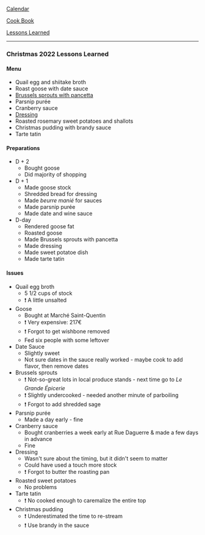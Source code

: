 [Calendar](https://github.com/vmsmith/EDT/blob/master/calendar.md)   

[Cook Book](https://github.com/vmsmith/CookBook/blob/master/README.md)

[Lessons Learned](https://github.com/vmsmith/CookBook/blob/master/lesson_learned.md)   

-----   

### Christmas 2022 Lessons Learned   

#### Menu   
* Quail egg and shiitake broth  
* Roast goose with date sauce   
* [Brussels sprouts with pancetta](https://github.com/vmsmith/CookBook/blob/master/veg_brussells_sprouts_pancetta.md)      
* Parsnip purée   
* Cranberry sauce   
* [Dressing](https://github.com/vmsmith/CookBook/blob/master/misc_chestnut_dressing.md)      
* Roasted rosemary sweet potatoes and shallots   
* Christmas pudding with brandy sauce   
* Tarte tatin   

#### Preparations   
* D + 2   
  * Bought goose   
  * Did majority of shopping   
* D + 1  
  * Made goose stock  
  * Shredded bread for dressing  
  * Made *beurre manié* for sauces  
  * Made parsnip purée   
  * Made date and wine sauce     
* D-day   
  * Rendered goose fat   
  * Roasted goose   
  * Made Brussels sprouts with pancetta   
  * Made dressing    
  * Made sweet potatoe dish   
  * Made tarte tatin  

#### Issues   
* Quail egg broth   
  * 5 1/2 cups of stock   
  * :exclamation: A little unsalted   
* Goose   
  * Bought at Marché Saint-Quentin   
  * :exclamation: Very expensive: 217€   
  * :exclamation: Forgot to get wishbone removed   
  * Fed six people with some leftover   
* Date Sauce   
  * Slightly sweet  
  * Not sure dates in the sauce really worked - maybe cook to add flavor, then remove dates    
* Brussels sprouts   
  * :exclamation: Not-so-great lots in local produce stands - next time go to *Le Grande Épicerie* 
  * :exclamation: Slightly undercooked - needed another minute of parboiling    
  * :exclamation: Forgot to add shredded sage   
* Parsnip purée   
  * Made a day early - fine   
* Cranberry sauce   
  * Bought cranberries a week early at Rue Daguerre & made a few days in advance  
  * Fine
* Dressing   
  * Wasn't sure about the timing, but it didn't seem to matter  
  * Could have used a touch more stock    
  * :exclamation: Forgot to butter the roasting pan  
* Roasted sweet potatoes  
  * No problems   
* Tarte tatin   
  * :exclamation: No cooked enough to caremalize the entire top      
* Christmas pudding      
  * :exclamation: Underestimated the time to re-stream   
  * :exclamation: Use brandy in the sauce  
